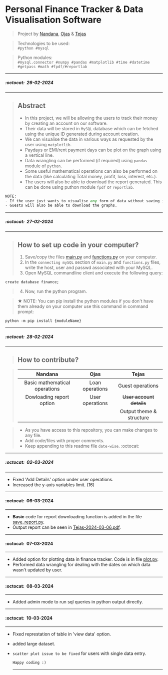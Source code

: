 # Personal Finance Tracker & Data Visualisation Software
>Project by [Nandana](https://github.com/nandanaap/), [Ojas](https://github.com/ojas-git/) & [Tejas](https://github.com/multiverseweb/)

>Technologies to be used:<br/>`#python #mysql`

>Python modules:<br/>`#mysql.connector #numpy #pandas #matplotlib #time #datetime #getpass #math #fpdf/#reportlab`

---
##### :octocat:&nbsp;&nbsp;26-02-2024
---

>## Abstract
>- In this project, we will be allowing the users to track their money by creating an account on our software.
>- Their data will be stored in `MySQL` database which can be fetched using the unique ID generated during account creation.
>- We can visualise the data in various ways as requested by the user using `matplotlib`.
>- Paydays or EMI/rent payment days can be plot on the graph using a vertical line.
>- Data wrangling can be performed (if required) using `pandas` module of `python`.
>- Some useful mathematical operations can also be performed on the data (like calculating Total money, profit, loss, interest, etc.).
>- The users will also be able to download the report generated. This can be done using puthon module `fpdf` or `reportlab`.
```python
NOTE:
- If the user just wants to visualise any form of data without saving it, he/she can continue as guest.
- Guests will also be able to download the graphs.
```

---
##### :octocat:&nbsp;&nbsp;27-02-2024
---
>## How to set up code in your computer?
>1. Save/copy the files [main.py](https://github.com/multiverseweb/finance_tracker/blob/main/main.py) and [functions.py](https://github.com/multiverseweb/finance_tracker/blob/main/functions.py) on your computer.
>2. In the `connecting mySQL` section of `main.py` and `functions.py` files, write the host, user and passwd associated with your MySQL.
>3. Open MySQL commandline client and execute the following query:
   ```mysql
   create database finance;
   ```
>4. Now, run the python program.


>★ NOTE:
>You can pip install the python modules if you don't have them already on your computer use this command in command prompt:

```
python -m pip install {moduleName}
```

---
##### :octocat:&nbsp;&nbsp;28-02-2024
---
>## How to contribute?

>| Nandana | Ojas | Tejas |
>|:----------:|:---:|:---:|
>| Basic mathematical operations | Loan operations | Guest operations|
>| Dowloading report option | User operations | ~~User account details~~ |
>| | | Output theme & structure |

>- As you have access to this repository, you can make changes to any file.
>- Add code/files with proper comments.
>- Keep appending to this readme file `date-wise`. :octocat:

---
##### :octocat:&nbsp;&nbsp;02-03-2024
---
- Fixed 'Add Details' option under user operations.
- Increased the y-axis variables limit. (16)

---
#### :octocat:&nbsp;&nbsp;06-03-2024
---
- **Basic** code for report downloading function is added in the file [save_report.py](save_report.py).
- Output report can be seen in [Tejas-2024-03-06.pdf](Tejas-2024-03-06.pdf).
  
---
#### :octocat:&nbsp;&nbsp;07-03-2024
---
- Added option for plotting data in finance tracker. Code is in file [plot.py](plot.py).
- Performed data wrangling for dealing with the dates on which data wasn't updated by user.

---
#### :octocat:&nbsp;&nbsp;08-03-2024
---
- Added admin mode to run sql queries in python output directly.
---
#### :octocat:&nbsp;&nbsp;10-03-2024
---
- Fixed represtation of table in 'view data' option.
- added large dataset.
- `scatter plot issue to be fixed` for users with single data entry.

  `Happy coding :)`
  
  ---
